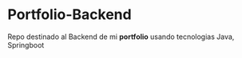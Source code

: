# Portfolio-Backend
Repo destinado al Backend de mi **portfolio** usando tecnologias  Java, Springboot
